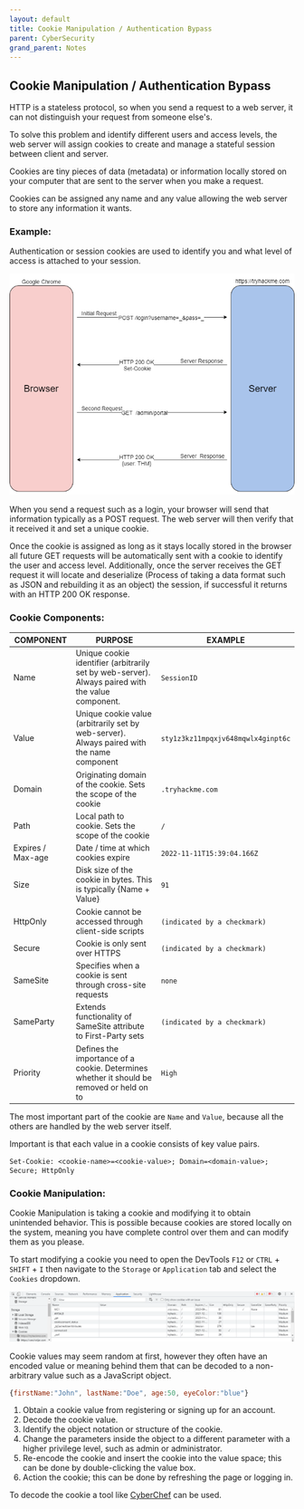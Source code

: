 ```yaml
---
layout: default
title: Cookie Manipulation / Authentication Bypass
parent: CyberSecurity
grand_parent: Notes
---
```


## Cookie Manipulation / Authentication Bypass

HTTP is a stateless protocol, so when you send a request to a web server, it can not distinguish your request from someone else's. 

To solve this problem and identify different users and access levels, the web server will assign cookies to create and manage a stateful session between client and server.

Cookies are tiny pieces of data (metadata) or information locally stored on your computer that are sent to the server when you make a request.

Cookies can be assigned any name and any value allowing the web server to store any information it wants.

### Example:

Authentication or session cookies are used to identify you and what level of access is attached to your session.

![Assigning / Using Cookie](https://raw.githubusercontent.com/MathewHDYT/OneShare/main/_images/cookies.png)

When you send a request such as a login, your browser will send that information typically as a POST request. The web server will then verify that it received it and set a unique cookie.

Once the cookie is assigned as long as it stays locally stored in the browser all future GET requests will be automatically sent with a cookie to identify the user and access level. Additionally, once the server receives the GET request it will locate and deserialize (Process of taking a data format such as JSON and rebuilding it as an object) the session, if successful it returns with an HTTP 200 OK response.

### Cookie Components:

**COMPONENT** |	**PURPOSE** | **EXAMPLE** |
--------- | ------- | ------- |
Name	  | Unique cookie identifier (arbitrarily set by web-server). Always paired with the value component. | `SessionID`
Value	  | Unique cookie value (arbitrarily set by web-server). Always paired with the name component | `sty1z3kz11mpqxjv648mqwlx4ginpt6c`
Domain	  | Originating domain of the cookie. Sets the scope of the cookie | `.tryhackme.com`
Path	  | Local path to cookie. Sets the scope of the cookie | `/`
Expires / Max-age | Date / time at which cookies expire | `2022-11-11T15:39:04.166Z`
Size	  | Disk size of the cookie in bytes. This is typically {Name + Value} | `91`
HttpOnly  | Cookie cannot be accessed through client-side scripts | `(indicated by a checkmark)`
Secure	  | Cookie is only sent over HTTPS | `(indicated by a checkmark)`
SameSite  | Specifies when a cookie is sent through cross-site requests | `none`
SameParty |	Extends functionality of SameSite attribute to First-Party sets | `(indicated by a checkmark)`
Priority  | Defines the importance of a cookie. Determines whether it should be removed or held on to | `High`

The most important part of the cookie are `Name` and `Value`, because all the others are handled by the web server itself.

Important is that each value in a cookie consists of key value pairs.

```
Set-Cookie: <cookie-name>=<cookie-value>; Domain=<domain-value>; Secure; HttpOnly
```

### Cookie Manipulation:

Cookie Manipulation is taking a cookie and modifying it to obtain unintended behavior. This is possible because cookies are stored locally on the system, meaning you have complete control over them and can modify them as you please.

To start modifying a cookie you need to open the DevTools `F12` or `CTRL` + `SHIFT` + `I` then navigate to the `Storage` or `Application` tab and select the `Cookies` dropdown.

![Firefox Storage Tab / Cookies](https://raw.githubusercontent.com/MathewHDYT/OneShare/main/_images/storage.png)

Cookie values may seem random at first, however they often have an encoded value or meaning behind them that can be decoded to a non-arbitrary value such as a JavaScript object.

```javascript
{firstName:"John", lastName:"Doe", age:50, eyeColor:"blue"}
```

1. Obtain a cookie value from registering or signing up for an account.
2. Decode the cookie value.
3. Identify the object notation or structure of the cookie.
4. Change the parameters inside the object to a different parameter with a higher privilege level, such as admin or administrator.
5. Re-encode the cookie and insert the cookie into the value space; this can be done by double-clicking the value box.
6. Action the cookie; this can be done by refreshing the page or logging in.

To decode the cookie a tool like [CyberChef](https://gchq.github.io/CyberChef/) can be used.
